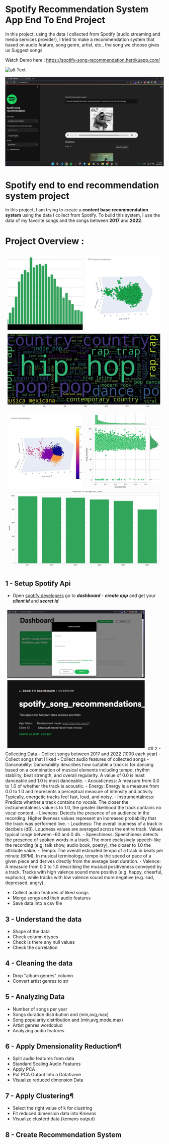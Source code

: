 # Spotify Recommendation System App End To End Project

In this project, using the data I collected from Spotify (audio streaming and media services provider), I tried to make a recommendation system that based on audio feature, song genre, artist, etc., the song we choose gives us Suggest songs

Watch Demo here : 
https://spotify-song-recommendation.herokuapp.com/

![alt Text](https://github.com/meysamraz/spotify-song-recommendation-end-to-end-project/blob/master/img/demo.gif)

<p><img src="img/preview.png" alt=""></p>


# Spotify end to end recommendation system project
In this project, I am trying to create a **content base recommendation system** using the data I collect from Spotify. To build this system, I use the data of my favorite songs and the songs between **2017** and **2022**.

# Project Overview :

<img src = "img/viz1.jpg"  width ="500"/>

<img src = "img/viz2.jpg"  width ="500"/>

## 1 - Setup Spotify Api 
- Open [spotify developers](https://developer.spotify.com/dashboard/login) go to ***dashboard*** - ***create app*** and get your ***client id*** and ***secret id***
<img src = "img/guide.jpg"  width ="450"/>
## 2 - Collecting Data
- Collect songs between 2017 and 2022 (1000 each year)
- Collect songs that i liked
- Collect audio features of collected songs 
 -  Danceability: Danceability describes how suitable a track is for dancing based on a combination of musical elements including tempo, rhythm stability, beat strength, and overall regularity. A value of 0.0 is least danceable and 1.0 is most danceable.
 - Acousticness: A measure from 0.0 to 1.0 of whether the track is acoustic.
 - Energy: Energy is a measure from 0.0 to 1.0 and represents a perceptual measure of intensity and activity. Typically, energetic tracks feel fast, loud, and noisy.
 - Instrumentalness: Predicts whether a track contains no vocals. The closer the instrumentalness value is to 1.0, the greater likelihood the track contains no vocal content.
 - Liveness: Detects the presence of an audience in the recording. Higher liveness values represent an increased probability that the track was performed live.
 - Loudness: The overall loudness of a track in decibels (dB). Loudness values are averaged across the entire track. Values typical range between -60 and 0 db.
 - Speechiness: Speechiness detects the presence of spoken words in a track. The more exclusively speech-like the recording (e.g. talk show, audio book, poetry), the closer to 1.0 the attribute value.
 - Tempo: The overall estimated tempo of a track in beats per minute (BPM). In musical terminology, tempo is the speed or pace of a given piece and derives directly from the average beat duration.
 - Valence: A measure from 0.0 to 1.0 describing the musical positiveness conveyed by a track. Tracks with high valence sound more positive (e.g. happy, cheerful, euphoric), while tracks with low valence sound more negative (e.g. sad, depressed, angry).
 
- Collect audio features of liked songs
- Merge songs and their audio features
- Save data into a csv file

## 3 - Understand the data
- Shape of the data
- Check column dtypes
- Check is there any null values
- Check the correlation

## 4 - Cleaning the data 
- Drop "album genres" column
- Convert artist genres to str

## 5 - Analyzing Data
- Number of songs per year
- Songs duration distribution and (min,avg,max) 
- Song popularity distribution and (min,avg,mode,max)
- Artist genres wordcolud 
- Analyzing audio features

## 6 - Apply Dmensionality Reduction¶
- Split audio features from data
- Standard Scaling Audio Features
- Apply PCA
- Put PCA Output Into a Dataframe
- Visualize reduced dimension Data

## 7 - Apply Clustering¶
- Select the right value of k for clustring
- Fit reduced dimension data into Kmeans
- Visualize clusterd data (kemans output)

## 8 - Create Recommendation System


